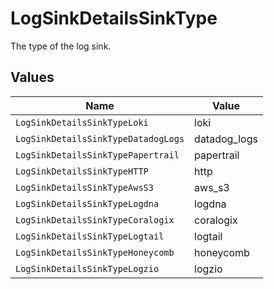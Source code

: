 # LogSinkDetailsSinkType

The type of the log sink.


## Values

| Name                                | Value                               |
| ----------------------------------- | ----------------------------------- |
| `LogSinkDetailsSinkTypeLoki`        | loki                                |
| `LogSinkDetailsSinkTypeDatadogLogs` | datadog_logs                        |
| `LogSinkDetailsSinkTypePapertrail`  | papertrail                          |
| `LogSinkDetailsSinkTypeHTTP`        | http                                |
| `LogSinkDetailsSinkTypeAwsS3`       | aws_s3                              |
| `LogSinkDetailsSinkTypeLogdna`      | logdna                              |
| `LogSinkDetailsSinkTypeCoralogix`   | coralogix                           |
| `LogSinkDetailsSinkTypeLogtail`     | logtail                             |
| `LogSinkDetailsSinkTypeHoneycomb`   | honeycomb                           |
| `LogSinkDetailsSinkTypeLogzio`      | logzio                              |